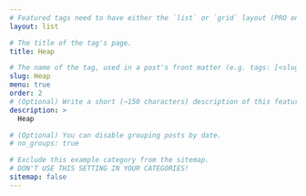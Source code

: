 ```yaml
---
# Featured tags need to have either the `list` or `grid` layout (PRO only).
layout: list

# The title of the tag's page.
title: Heap

# The name of the tag, used in a post's front matter (e.g. tags: [<slug>]).
slug: Heap
menu: true 
order: 2
# (Optional) Write a short (~150 characters) description of this featured tag.
description: >
  Heap

# (Optional) You can disable grouping posts by date.
# no_groups: true

# Exclude this example category from the sitemap.
# DON'T USE THIS SETTING IN YOUR CATEGORIES!
sitemap: false
---
```

